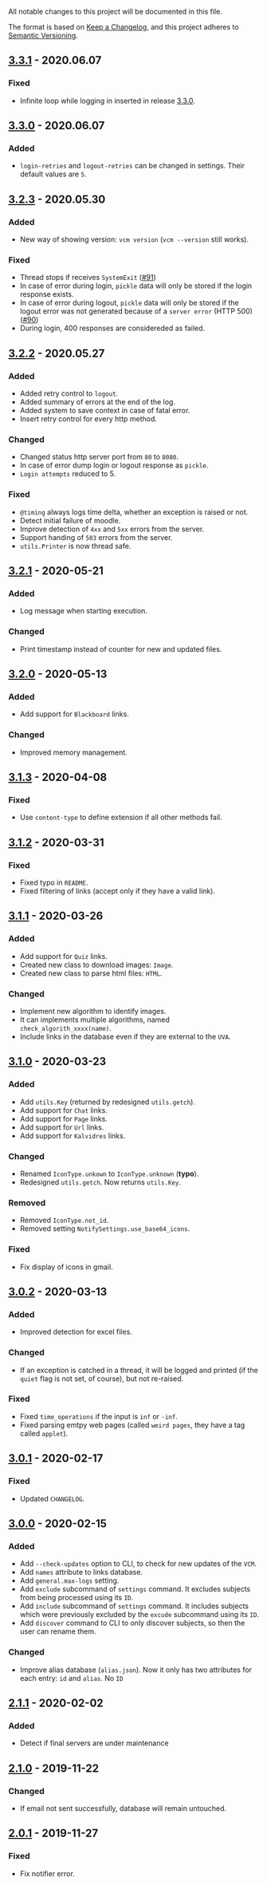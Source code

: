 All notable changes to this project will be documented in this file.

The format is based on [Keep a Changelog](https://keepachangelog.com/en/1.0.0/),
and this project adheres to [Semantic Versioning](https://semver.org/spec/v2.0.0.html).


## [3.3.1] - 2020.06.07
### Fixed
* Infinite loop while logging in inserted in release [3.3.0].


## [3.3.0] - 2020.06.07
### Added
* `login-retries` and `logout-retries` can be changed in settings. Their default values are `5`.


## [3.2.3] - 2020.05.30
### Added
* New way of showing version: `vcm version` (`vcm --version` still works).

### Fixed
* Thread stops if receives `SystemExit` ([#91](https://github.com/sralloza/vcm/issues/91))
* In case of error during login, `pickle` data will only be stored if the login response exists.
* In case of error during logout, `pickle` data will only be stored if the logout error was not generated because of a `server error` (HTTP 500) ([#90](https://github.com/sralloza/vcm/issues/90))
* During login, 400 responses are considereded as failed.


## [3.2.2] - 2020.05.27
### Added
* Added retry control to `logout`.
* Added summary of errors at the end of the log.
* Added system to save context in case of fatal error.
* Insert retry control for every http method.

### Changed
* Changed status http server port from `80` to `8080`.
* In case of error dump login or logout response as `pickle`.
* `Login attempts` reduced to 5.

### Fixed
* `@timing` always logs time delta, whether an exception is raised or not.
* Detect initial failure of moodle.
* Improve detection of `4xx` and `5xx` errors from the server.
* Support handing of `503` errors from the server.
* `utils.Printer` is now thread safe.


## [3.2.1] - 2020-05-21
### Added
* Log message when starting execution.

### Changed
* Print timestamp instead of counter for new and updated files.


## [3.2.0] - 2020-05-13
### Added
* Add support for `Blackboard` links.

### Changed
* Improved memory management.


## [3.1.3] - 2020-04-08
### Fixed
* Use `content-type` to define extension if all other methods fail.


## [3.1.2] - 2020-03-31
### Fixed
* Fixed typo in `README`.
* Fixed filtering of links (accept only if they have a valid link).


## [3.1.1] - 2020-03-26
### Added
* Add support for `Quiz` links.
* Created new class to download images: `Image`.
* Created new class to parse html files: `HTML`.

### Changed
* Implement new algorithm to identify images.
* It can implements multiple algorithms, named `check_algorith_xxxx(name)`.
* Include links in the database even if they are external to the `UVA`.


## [3.1.0] - 2020-03-23
### Added
* Add `utils.Key` (returned by redesigned `utils.getch`).
* Add support for `Chat` links.
* Add support for `Page` links.
* Add support for `Url` links.
* Add support for `Kalvidres` links.

### Changed
* Renamed `IconType.unkown` to `IconType.unknown` (**typo**).
* Redesigned `utils.getch`. Now returns `utils.Key`.

### Removed
* Removed `IconType.not_id`.
* Removed setting `NotifySettings.use_base64_icons`.

### Fixed
* Fix display of icons in gmail.


## [3.0.2] - 2020-03-13
### Added
* Improved detection for excel files.

### Changed
* If an exception is catched in a thread, it will be logged and printed (if the `quiet` flag is not set, of course), but not re-raised.

### Fixed
* Fixed `time_operations` if the input is `inf` or `-inf`.
* Fixed parsing emtpy web pages (called `weird pages`, they have a tag called `applet`).


## [3.0.1] - 2020-02-17
### Fixed
* Updated `CHANGELOG`.


## [3.0.0] - 2020-02-15
### Added
* Add `--check-updates` option to CLI, to check for new updates of the `VCM`.
* Add `names` attribute to links database.
* Add `general.max-logs` setting.
* Add `exclude` subcommand of `settings` command. It excludes subjects from being processed using its `ID`.
* Add `include` subcommand of `settings` command. It includes subjects which were previously excluded by the `excude` subcommand using its `ID`.
* Add `discover` command to CLI to only discover subjects, so then the user can rename them.

### Changed
* Improve alias database (`alias.json`). Now it only has two attributes for each entry: `id` and `alias`. No `ID`


## [2.1.1] - 2020-02-02
### Added
* Detect if final servers are under maintenance


## [2.1.0] - 2019-11-22
### Changed
* If email not sent successfully, database will remain untouched.


## [2.0.1] - 2019-11-27
### Fixed
* Fix notifier error.


[unreleased]: https://github.com/sralloza/vcm/compare/v3.3.1...HEAD
[3.3.1]: https://github.com/sralloza/vcm/compare/v3.3.0...v3.3.1
[3.3.0]: https://github.com/sralloza/vcm/compare/v3.2.3...v3.3.0
[3.2.3]: https://github.com/sralloza/vcm/compare/v3.2.2...v3.2.3
[3.2.2]: https://github.com/sralloza/vcm/compare/v3.2.1...v3.2.2
[3.2.1]: https://github.com/sralloza/vcm/compare/v3.2.0...v3.2.1
[3.2.0]: https://github.com/sralloza/vcm/compare/v3.1.3...v3.2.0
[3.1.3]: https://github.com/sralloza/vcm/compare/v3.1.2...v3.1.3
[3.1.2]: https://github.com/sralloza/vcm/compare/v3.1.1...v3.1.2
[3.1.1]: https://github.com/sralloza/vcm/compare/v3.1.0...v3.1.1
[3.1.0]: https://github.com/sralloza/vcm/compare/v3.0.2...v3.1.0
[3.0.2]: https://github.com/sralloza/vcm/compare/v3.0.1...v3.0.2
[3.0.1]: https://github.com/sralloza/vcm/compare/v3.0.0...v3.0.1
[3.0.0]: https://github.com/sralloza/vcm/compare/v2.1.1...v3.0.0
[2.1.1]: https://github.com/sralloza/vcm/compare/v2.1.0...v2.1.1
[2.1.0]: https://github.com/sralloza/vcm/compare/v2.0.1...v2.1.0
[2.0.1]: https://github.com/sralloza/vcm/compare/v2.0.0...v2.0.1
